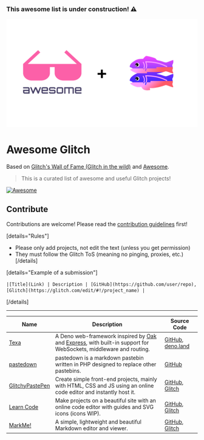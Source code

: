 ### This awesome list is under construction! ⚠️

![Awesome Glitch](media/awesome-glitch.png)

# Awesome Glitch

Based on [Glitch's Wall of Fame (Glitch in the wild)](https://support.glitch.com/t/glitchs-wall-of-fame-glitch-in-the-wild/29536) and [Awesome](https://awesome.re/).

> This is a curated list of awesome and useful Glitch projects!

[![Awesome](https://awesome.re/badge-flat2.svg)](https://awesome.re)

## Contribute

Contributions are welcome! Please read the [contribution guidelines](contributing.md) first!

[details="Rules"]
- Please only add projects, not edit the text (unless you get permission)
- They must follow the Glitch ToS (meaning no pinging, proxies, etc.)
[/details]

[details="Example of a submission"]
```
|[Title](Link) | Description | [GitHub](https://github.com/user/repo), [Glitch](https://glitch.com/edit/#!/project_name) |
```
[/details]

---

| Name | Description | Source Code |
|------|-------------|-------------|
| [Texa](https://deno.land/x/texa) | A Deno web-framework inspired by [Oak](https://deno.land/x/oak) and [Express](https://npmjs.com/package/express), with built-in support for WebSockets, middleware and routing. | [GitHub](https://github.com/ihack2712/texa), [deno.land](https://deno.land/x/texa) |
| [pastedown](https://pastedown.glitch.me) | pastedown is a markdown pastebin written in PHP designed to replace other pastebins. | [GitHub](https://github.com/aboutDavid/pastedown) |
|[GlitchyPastePen](https://glitchypastepen.glitch.me/)| Create simple front-end projects, mainly with HTML, CSS and JS using an online code editor and instantly host it. | [GitHub](https://github.com/khalby786/GlitchyPastePen), [Glitch](https://glitch.com/edit/#!/glitchypastepen) |
| [Learn Code](https://learn-code.me) |  	Make projects on a beautiful site with an online code editor with guides and SVG icons (icons WIP). | [GitHub](https://github.com/code-alt/learn-code), [Glitch](https://glitch.com/edit/#!/learn-code-files) |
| [MarkMe!](https://markme.glitch.me) | A simple, lightweight and beautiful Markdown editor and viewer. | [GitHub](https://github.com/khalby786/markme), [Glitch](https://glitch.com/edit/#!/markme) |


